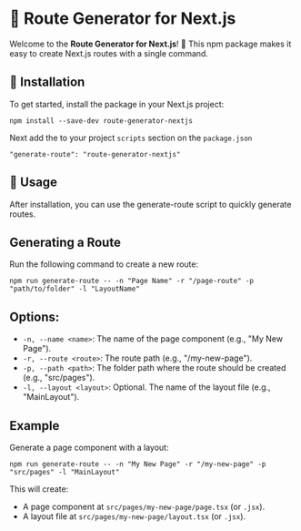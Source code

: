 # 🚀 Route Generator for Next.js

Welcome to the **Route Generator for Next.js**! 🎉 This npm package makes it easy to create Next.js routes with a single command.

## 🔧 Installation

To get started, install the package in your Next.js project:

```
npm install --save-dev route-generator-nextjs
```

Next add the to your project ```scripts``` section on the ```package.json``` 

```
"generate-route": "route-generator-nextjs"
```

## 📜 Usage

After installation, you can use the generate-route script to quickly generate routes.

## Generating a Route

Run the following command to create a new route:

```
npm run generate-route -- -n "Page Name" -r "/page-route" -p "path/to/folder" -l "LayoutName"
```

## Options:

- `-n, --name <name>`: The name of the page component (e.g., "My New Page").
- `-r, --route <route>`: The route path (e.g., "/my-new-page").
- `-p, --path <path>`: The folder path where the route should be created (e.g., "src/pages").
- `-l, --layout <layout>`: Optional. The name of the layout file (e.g., "MainLayout").

## Example
Generate a page component with a layout:

```
npm run generate-route -- -n "My New Page" -r "/my-new-page" -p "src/pages" -l "MainLayout"
```

This will create:

- A page component at `src/pages/my-new-page/page.tsx` (or `.jsx`).
- A layout file at `src/pages/my-new-page/layout.tsx` (or `.jsx`).
